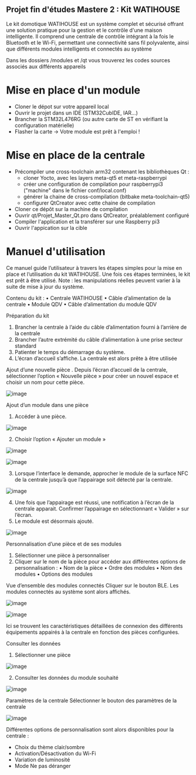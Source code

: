 ## Projet fin d'études Mastere 2 : Kit WATIHOUSE
Le kit domotique WATIHOUSE est un système complet et sécurisé offrant une solution pratique pour la
gestion et le contrôle d'une maison intelligente. Il comprend une centrale de contrôle intégrant à la
fois le Bluetooth et le Wi-Fi, permettant une connectivité sans fil polyvalente, ainsi que différents
modules intelligents et connectés au système

Dans les dossiers /modules et /qt vous trouverez les codes sources associés aux différents appareils 

# Mise en place d'un module 
- Cloner le dépot sur votre appareil local
- Ouvrir le projet dans un IDE (STM32CubIDE, IAR...)
- Brancher la STM32L476RG (ou autre carte de ST en vérifiant la configuration matérielle)
- Flasher la carte
-> Votre module est prêt à l'emploi !

# Mise en place de la centrale
- Précompiler une cross-toolchain arm32 contenant les bibliothèques Qt :
    - cloner Yocto, avec les layers meta-qt5 et meta-raspberrypi
    - créer une configuration de compilation pour raspberrypi3 ("machine" dans le fichier conf/local.conf)
    - générer la chaine de cross-compilation (bitbake meta-toolchain-qt5)
    - configurer QtCreator avec cette chaine de compilation
- Cloner ce dépôt sur la machine de compilation
- Ouvrir qt/Projet_Master_Qt.pro dans QtCreator, préalablement configuré
- Compiler l'application et la transférer sur une Raspberry pi3
- Ouvrir l'appication sur la cible

# Manuel d'utilisation

Ce manuel guide l’utilisateur à travers les étapes simples pour la mise en place et l’utilisation du kit
WATIHOUSE. Une fois ces étapes terminées, le kit est prêt à être utilisé.
Note : les manipulations réelles peuvent varier à la suite de mise à jour du système.

Contenu du kit :
• Centrale WATIHOUSE
• Câble d’alimentation de la centrale
• Module QDV
• Câble d’alimentation du module QDV

Préparation du kit
1. Brancher la centrale à l’aide du câble d’alimentation fourni à l’arrière de la centrale
2. Brancher l’autre extrémité du câble d’alimentation à une prise secteur standard
3. Patienter le temps du démarrage du système.
4. L’écran d’accueil s’affiche. La centrale est alors prête à être utilisée  

Ajout d’une nouvelle pièce
. Depuis l’écran d’accueil de la centrale, sélectionner l’option « Nouvelle pièce » pour créer un nouvel espace et choisir un nom pour cette pièce.

![image](https://github.com/Matteo-Penaud/Projet_Final_Mastere_2/assets/72444888/2196e271-39a8-40e3-9734-63361f08471b)

Ajout d’un module dans une pièce
1.	Accéder à une pièce.
   
![image](https://github.com/Matteo-Penaud/Projet_Final_Mastere_2/assets/72444888/11189f1b-adfd-4a99-a8a6-4f38de1aa8d3)

2.	Choisir l’option « Ajouter un module »
   
![image](https://github.com/Matteo-Penaud/Projet_Final_Mastere_2/assets/72444888/1a9034c5-fa00-4c75-a0e6-625dbbac7928)

![image](https://github.com/Matteo-Penaud/Projet_Final_Mastere_2/assets/72444888/5a687838-b191-456f-8692-7c62ad181344)

3.	Lorsque l’interface le demande, approcher le module de la surface NFC de la centrale jusqu’à que l’appairage soit détecté par la centrale.
   
![image](https://github.com/Matteo-Penaud/Projet_Final_Mastere_2/assets/72444888/76fb595a-944b-4c0f-b643-3eda82c5f5c8)

4.	Une fois que l’appairage est réussi, une notification à l’écran de la centrale apparait. Confirmer l’appairage en sélectionnant « Valider » sur l’écran.
5.	Le module est désormais ajouté.
   
![image](https://github.com/Matteo-Penaud/Projet_Final_Mastere_2/assets/72444888/13255cba-159e-490d-ae54-5a55f08bfe53)

Personnalisation d’une pièce et de ses modules
1.	Sélectionner une pièce à personnaliser
2.	Cliquer sur le nom de la pièce pour accéder aux différentes options de personnalisation : 
•	Nom de la pièce
•	Ordre des modules
•	Nom des modules
•	Options des modules

Vue d’ensemble des modules connectés
Cliquer sur le bouton BLE. Les modules connectés au système sont alors affichés.

![image](https://github.com/Matteo-Penaud/Projet_Final_Mastere_2/assets/72444888/ffd73db1-b9ab-4ece-b8a2-89a58f99fc1c)

![image](https://github.com/Matteo-Penaud/Projet_Final_Mastere_2/assets/72444888/b6a5b5bb-15c8-4d26-93b6-454e0a60c2f1)

Ici se trouvent les caractéristiques détaillées de connexion des différents équipements appairés à la centrale en fonction des pièces configurées.

Consulter les données
1.	Sélectionner une pièce

![image](https://github.com/Matteo-Penaud/Projet_Final_Mastere_2/assets/72444888/807dbfae-1f37-41ab-8904-c4b010846c6e)

2.	Consulter les données du module souhaité

![image](https://github.com/Matteo-Penaud/Projet_Final_Mastere_2/assets/72444888/8b188130-e469-492a-93d3-857c91de467a)

Paramètres de la centrale
Sélectionner le bouton des paramètres de la centrale 

![image](https://github.com/Matteo-Penaud/Projet_Final_Mastere_2/assets/72444888/8aa9282f-150b-4f55-b41b-ac8207e7a1b7)

Différentes options de personnalisation sont alors disponibles pour la centrale :
- Choix du thème clair/sombre
- Activation/Désactivation du Wi-Fi
- Variation de luminosité
- Mode Ne pas déranger













